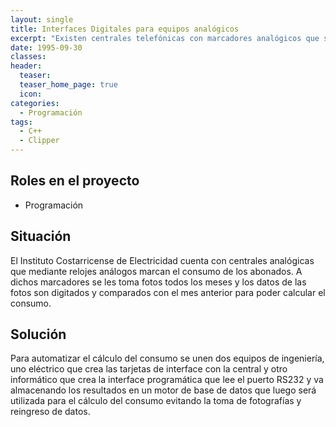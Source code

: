 ```yaml
---
layout: single
title: Interfaces Digitales para equipos analógicos
excerpt: "Existen centrales telefónicas con marcadores analógicos que se convierten en señales digitales para capturar el consumo de los abonados"
date: 1995-09-30
classes: 
header: 
  teaser: 
  teaser_home_page: true
  icon: 
categories:
  - Programación
tags:  
  - C++
  - Clipper
---
```


## Roles en el proyecto

- Programación

## Situación

El Instituto Costarricense de Electricidad cuenta con centrales analógicas que mediante relojes análogos marcan el consumo de los abonados. A dichos marcadores se les toma fotos todos los meses y los datos de las fotos son digitados y comparados con el mes anterior para poder calcular el consumo.

## Solución

Para automatizar el cálculo del consumo se unen dos equipos de ingeniería, uno eléctrico que crea las tarjetas de interface con la central y otro informático que crea la interface programática que lee el puerto RS232 y va almacenando los resultados en un motor de base de datos que luego será utilizada para el cálculo del consumo evitando la toma de fotografías y reingreso de datos.